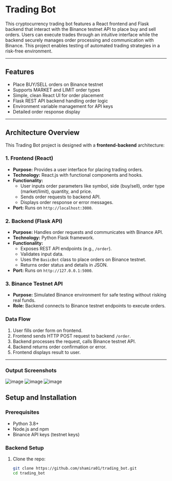 # Trading Bot

This cryptocurrency trading bot features a React frontend and Flask backend that interact with the Binance testnet API to place buy and sell orders. Users can execute trades through an intuitive interface while the backend securely manages order processing and communication with Binance. This project enables testing of automated trading strategies in a risk-free environment.



---

## Features

- Place BUY/SELL orders on Binance testnet
- Supports MARKET and LIMIT order types
- Simple, clean React UI for order placement
- Flask REST API backend handling order logic
- Environment variable management for API keys
- Detailed order response display

---

## Architecture Overview

This Trading Bot project is designed with a **frontend-backend** architecture:

### 1. Frontend (React)
- **Purpose:** Provides a user interface for placing trading orders.
- **Technology:** React.js with functional components and hooks.
- **Functionality:**
  - User inputs order parameters like symbol, side (buy/sell), order type (market/limit), quantity, and price.
  - Sends order requests to backend API.
  - Displays order response or error messages.
- **Port:** Runs on `http://localhost:3000`.

### 2. Backend (Flask API)
- **Purpose:** Handles order requests and communicates with Binance API.
- **Technology:** Python Flask framework.
- **Functionality:**
  - Exposes REST API endpoints (e.g., `/order`).
  - Validates input data.
  - Uses the `BasicBot` class to place orders on Binance testnet.
  - Returns order status and details in JSON.
- **Port:** Runs on `http://127.0.0.1:5000`.

### 3. Binance Testnet API
- **Purpose:** Simulated Binance environment for safe testing without risking real funds.
- **Role:** Backend connects to Binance testnet endpoints to execute orders.

### Data Flow
1. User fills order form on frontend.
2. Frontend sends HTTP POST request to backend `/order`.
3. Backend processes the request, calls Binance testnet API.
4. Backend returns order confirmation or error.
5. Frontend displays result to user.

---

### Output Screenshots
![image](https://github.com/user-attachments/assets/35a653e5-b01e-430d-b5e2-fd309d997e9a)
![image](https://github.com/user-attachments/assets/75bfc69a-c1dd-42d2-8d66-055becac5f84)
![image](https://github.com/user-attachments/assets/7eba8c32-a4fb-46ae-b716-e3fe853b650c)



## Setup and Installation

### Prerequisites
- Python 3.8+
- Node.js and npm
- Binance API keys (testnet keys)

### Backend Setup

1. Clone the repo:
   ```bash
   git clone https://github.com/shamira01/trading_bot.git
   cd trading_bot
